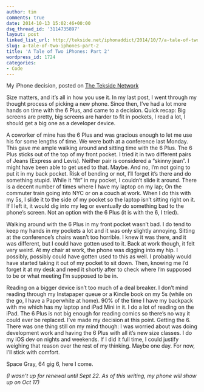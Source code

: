 ```yaml
---
author: tim
comments: true
date: 2014-10-13 15:02:46+00:00
dsq_thread_id: '3114735897'
layout: post
linked_list_url: http://tekside.net/iphonaddict/2014/10/7/a-tale-of-two-iphones
slug: a-tale-of-two-iphones-part-2
title: 'A Tale of Two iPhones: Part 2'
wordpress_id: 1724
categories:
- Code
---
```


My iPhone decision, posted on [The Tekside
Network](http://tekside.net/iphonaddict/2014/10/7/a-tale-of-two-iphones)

Size matters, and it’s all in how you use it. In my last post, I went through
my thought process of picking a new phone. Since then, I’ve had a lot more
hands on time with the 6 Plus, and came to a decision. Quick recap: Big
screens are pretty, big screens are harder to fit in pockets, I read a lot, I
should get a big one as a developer device.

A coworker of mine has the 6 Plus and was gracious enough to let me use his
for some lengths of time. We were both at a conference last Monday. This gave
me ample walking around and sitting time with the 6 Plus. The 6 Plus sticks
out of the top of my front pocket. I tried it in two different pairs of Jeans
(Express and Levis). Neither pair is considered a “skinny jean”. I might have
been able to get used to that. Maybe. And no, I’m not going to put it in my
back pocket. Risk of bending or not, I’ll forget it’s there and do something
stupid. While it “fit” in my pocket, I couldn’t slide it around. There is a
decent number of times where I have my laptop on my lap; On the commuter train
going into NYC or on a couch at work. When I do this with my 5s, I slide it to
the side of my pocket so the laptop isn’t sitting right on it. If I left it,
it would dig into my leg or eventually do something bad to the phone’s screen.
Not an option with the 6 Plus (it is with the 6, I tried).

Walking around with the 6 Plus in my front pocket wasn’t bad. I do tend to
keep my hands in my pockets a lot and it was only slightly annoying. Sitting
at the conference’s chairs wasn’t too horrible. I knew it was there, and it
was different, but I could have gotten used to it. Back at work though, it
felt very weird. At my chair at work, the phone was digging into my hip. I
possibly, possibly could have gotten used to this as well. I probably would
have started taking it out of my pocket to sit down. Then, knowing me I’d
forget it at my desk and need it shortly after to check where I’m supposed to
be or what meeting I’m supposed to be in.

Reading on a bigger device isn’t too much of a deal breaker. I don’t mind
reading through my Instapaper queue or a Kindle book on my 5s (while on the
go, I have a Paperwhite at home). 90% of the time I have my backpack with me
which has my laptop and iPad Mini in it. I do a lot of reading on the iPad.
The 6 Plus is not big enough for reading comics so there’s no way it could
ever be replaced. I’ve made my decision at this point. Getting the 6. There
was one thing still on my mind though: I was worried about was doing
development work and having the 6 Plus with all it’s new size classes. I do my
iOS dev on nights and weekends. If I did it full time, I could justify
weighing that reason over the rest of my thinking. Maybe one day. For now,
I’ll stick with comfort.

Space Gray, 64 gig 6, here I come.

*(I wasn’t up for renewal until Sept 22. As of this writing, my phone will show
up on Oct 17)*